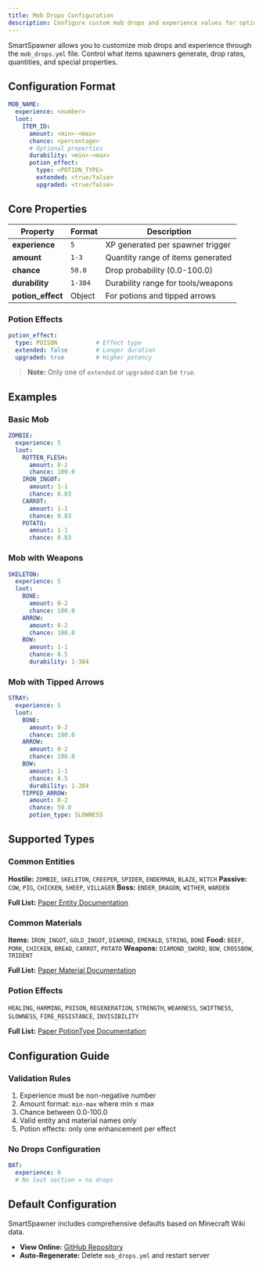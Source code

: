 ```yaml
---
title: Mob Drops Configuration
description: Configure custom mob drops and experience values for optimal spawner mechanics.
---
```


SmartSpawner allows you to customize mob drops and experience through the `mob_drops.yml` file. Control what items spawners generate, drop rates, quantities, and special properties.

## Configuration Format

```yaml
MOB_NAME:
  experience: <number>
  loot:
    ITEM_ID:
      amount: <min>-<max>
      chance: <percentage>
      # Optional properties
      durability: <min>-<max>
      potion_effect:
        type: <POTION_TYPE>
        extended: <true/false>
        upgraded: <true/false>
```

## Core Properties

| Property | Format | Description |
|----------|--------|-------------|
| **experience** | `5` | XP generated per spawner trigger |
| **amount** | `1-3` | Quantity range of items generated |
| **chance** | `50.0` | Drop probability (0.0-100.0) |
| **durability** | `1-384` | Durability range for tools/weapons |
| **potion_effect** | Object | For potions and tipped arrows |

### Potion Effects

```yaml
potion_effect:
  type: POISON           # Effect type
  extended: false        # Longer duration
  upgraded: true         # Higher potency
```

> **Note:** Only one of `extended` or `upgraded` can be `true`.

## Examples

### Basic Mob
```yaml
ZOMBIE:
  experience: 5
  loot:
    ROTTEN_FLESH:
      amount: 0-2
      chance: 100.0
    IRON_INGOT:
      amount: 1-1
      chance: 0.83
    CARROT:
      amount: 1-1
      chance: 0.83
    POTATO:
      amount: 1-1
      chance: 0.83
```

### Mob with Weapons
```yaml
SKELETON:
  experience: 5
  loot:
    BONE:
      amount: 0-2
      chance: 100.0
    ARROW:
      amount: 0-2
      chance: 100.0
    BOW:
      amount: 1-1
      chance: 8.5
      durability: 1-384
```

### Mob with Tipped Arrows
```yaml
STRAY:
  experience: 5
  loot:
    BONE:
      amount: 0-2
      chance: 100.0
    ARROW:
      amount: 0-2
      chance: 100.0
    BOW:
      amount: 1-1
      chance: 8.5
      durability: 1-384
    TIPPED_ARROW:
      amount: 0-2
      chance: 50.0
      potion_type: SLOWNESS
```

## Supported Types

### Common Entities
**Hostile:** `ZOMBIE`, `SKELETON`, `CREEPER`, `SPIDER`, `ENDERMAN`, `BLAZE`, `WITCH`
**Passive:** `COW`, `PIG`, `CHICKEN`, `SHEEP`, `VILLAGER`
**Boss:** `ENDER_DRAGON`, `WITHER`, `WARDEN`

**Full List:** [Paper Entity Documentation](https://jd.papermc.io/paper/org/bukkit/entity/Entity.html)

### Common Materials
**Items:** `IRON_INGOT`, `GOLD_INGOT`, `DIAMOND`, `EMERALD`, `STRING`, `BONE`
**Food:** `BEEF`, `PORK`, `CHICKEN`, `BREAD`, `CARROT`, `POTATO`
**Weapons:** `DIAMOND_SWORD`, `BOW`, `CROSSBOW`, `TRIDENT`

**Full List:** [Paper Material Documentation](https://jd.papermc.io/paper/org/bukkit/Material.html)

### Potion Effects
`HEALING`, `HARMING`, `POISON`, `REGENERATION`, `STRENGTH`, `WEAKNESS`, `SWIFTNESS`, `SLOWNESS`, `FIRE_RESISTANCE`, `INVISIBILITY`

**Full List:** [Paper PotionType Documentation](https://jd.papermc.io/paper/org/bukkit/potion/PotionType.html)

## Configuration Guide  

### Validation Rules
1. Experience must be non-negative number
2. Amount format: `min-max` where min ≤ max
3. Chance between 0.0-100.0
4. Valid entity and material names only
5. Potion effects: only one enhancement per effect

### No Drops Configuration
```yaml
BAT:
  experience: 0
  # No loot section = no drops
```

## Default Configuration

SmartSpawner includes comprehensive defaults based on Minecraft Wiki data.

- **View Online:** [GitHub Repository](https://github.com/ptthanh02/SmartSpawner/blob/main/core/src/main/resources/mob_drops.yml)
- **Auto-Regenerate:** Delete `mob_drops.yml` and restart server